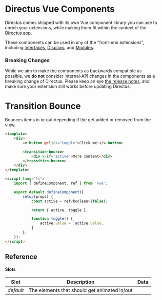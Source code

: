 # Directus Vue Components

Directus comes shipped with its own Vue component library you can use to enrich your extensions, while making them fit
within the context of the Directus app.

These components can be used in any of the "front-end extensions", including [Interfaces](/guides/interfaces/),
[Displays](/guides/displays/), and [Modules](/guides/modules/).

### Breaking Changes

While we aim to make the components as backwards compatible as possible, we **do not** consider internal-API changes in
the components as a breaking change of Directus. Please keep an eye
[the release notes](https://github.com/directus/directus/releases), and make sure your extension still works before
updating Directus.

# Transition Bounce

Bounces items in or out depending if the get added or removed from the view.

```html
<template>
	<div>
		<v-button @click="toggle">Click me!</v-button>

		<transition-bounce>
			<div v-if="active">More content</div>
		</transition-bounce>
	</div>
</template>

<script lang="ts">
	import { defineComponent, ref } from 'vue';

	export default defineComponent({
		setup(props) {
			const active = ref<boolean>(false);

			return { active, toggle };

			function toggle() {
				active.value = !active.value;
			}
		},
	});
</script>
```

## Reference

#### Slots

| Slot      | Description                                  | Data |
| --------- | -------------------------------------------- | ---- |
| _default_ | The elements that should get animated in/out |      |

